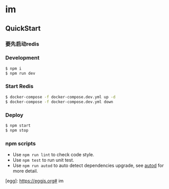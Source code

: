 # im



## QuickStart

<!-- add docs here for user -->

### 要先启动redis

### Development

```bash
$ npm i
$ npm run dev
```
### Start Redis
```bash
$ docker-compose -f docker-compose.dev.yml up -d
$ docker-compose -f docker-compose.dev.yml down
```

### Deploy

```bash
$ npm start
$ npm stop
```

### npm scripts

- Use `npm run lint` to check code style.
- Use `npm test` to run unit test.
- Use `npm run autod` to auto detect dependencies upgrade, see [autod](https://www.npmjs.com/package/autod) for more detail.


[egg]: https://eggjs.org# im
